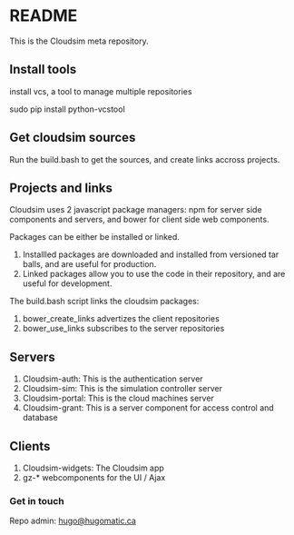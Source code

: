 # README #

This is the Cloudsim meta repository.

## Install tools ##

install vcs, a tool to manage multiple repositories

sudo pip install python-vcstool

## Get cloudsim sources ##

Run the build.bash to get the sources, and create links accross projects.

## Projects and links ##

Cloudsim uses 2 javascript package managers: npm for server side components and
servers, and bower for client side web components.

Packages can be either be installed or linked.

1. Installled packages are downloaded and installed from versioned tar balls,
and are useful for production.
1. Linked packages allow you to use the code in their repository, and are useful for development.

The build.bash script links the cloudsim packages:

1. bower_create_links advertizes the client repositories
1. bower_use_links subscribes to the server repositories

## Servers ##

1. Cloudsim-auth: This is the authentication server
1. Cloudsim-sim: This is the simulation controller server
1. Cloudsim-portal: This is the cloud machines server
1. Cloudsim-grant: This is a server component for access control and database

## Clients ##

1. Cloudsim-widgets: The Cloudsim app
1. gz-* webcomponents for the UI / Ajax

### Get in touch  ###

Repo admin: hugo@hugomatic.ca
